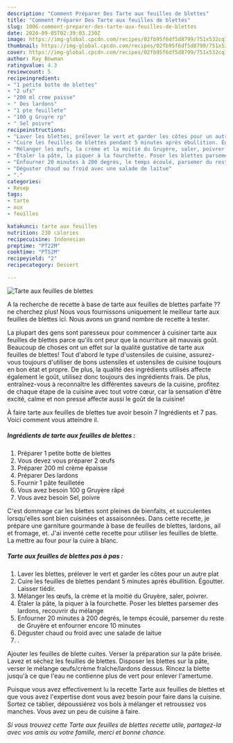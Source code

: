 ```yaml
---
description: "Comment Préparer Des Tarte aux feuilles de blettes"
title: "Comment Préparer Des Tarte aux feuilles de blettes"
slug: 1006-comment-preparer-des-tarte-aux-feuilles-de-blettes
date: 2020-09-05T02:39:03.230Z
image: https://img-global.cpcdn.com/recipes/02fb95f6df5d8799/751x532cq70/tarte-aux-feuilles-de-blettes-photo-principale-de-la-recette.jpg
thumbnail: https://img-global.cpcdn.com/recipes/02fb95f6df5d8799/751x532cq70/tarte-aux-feuilles-de-blettes-photo-principale-de-la-recette.jpg
cover: https://img-global.cpcdn.com/recipes/02fb95f6df5d8799/751x532cq70/tarte-aux-feuilles-de-blettes-photo-principale-de-la-recette.jpg
author: Ray Bowman
ratingvalue: 4.3
reviewcount: 5
recipeingredient:
- "1 petite botte de blettes"
- "2 ufs"
- "200 ml crme paisse"
- " Des lardons"
- "1 pte feuillete"
- "100 g Gruyre rp"
- " Sel poivre"
recipeinstructions:
- "Laver les blettes, prélever le vert et garder les côtes pour un autre plat"
- "Cuire les feuilles de blettes pendant 5 minutes après ébullition. Égoutter. Laisser tiédir."
- "Mélanger les œufs, la crème et la moitié du Gruyère, saler, poivrer."
- "Étaler la pâte, la piquer à la fourchette. Poser les blettes parsemer des lardons, recouvrir du mélange"
- "Enfourner 20 minutes à 200 degrés, le temps écoulé, parsemer du reste de Gruyère et enfourner encore 10 minutes"
- "Déguster chaud ou froid avec une salade de laitue"
- "."
categories:
- Resep
tags:
- tarte
- aux
- feuilles

katakunci: tarte aux feuilles 
nutrition: 230 calories
recipecuisine: Indonesian
preptime: "PT22M"
cooktime: "PT52M"
recipeyield: "2"
recipecategory: Dessert

---
```



![Tarte aux feuilles de blettes](https://img-global.cpcdn.com/recipes/02fb95f6df5d8799/751x532cq70/tarte-aux-feuilles-de-blettes-photo-principale-de-la-recette.jpg)

A la recherche de recette à base de tarte aux feuilles de blettes parfaite ?? ne cherchez plus! Nous vous fournissons uniquement le meilleur tarte aux feuilles de blettes ici. Nous avons un grand nombre de recette à tester.

La plupart des gens sont paresseux pour commencer à cuisiner tarte aux feuilles de blettes parce qu'ils ont peur que la nourriture ait mauvais goût. Beaucoup de choses ont un effet sur la qualité gustative de tarte aux feuilles de blettes! Tout d'abord le type d'ustensiles de cuisine, assurez-vous toujours d'utiliser de bons ustensiles et ustensiles de cuisine toujours en bon état et propre. De plus, la qualité des ingrédients utilisés affecte également le goût, utilisez donc toujours des ingrédients frais. De plus, entraînez-vous à reconnaître les différentes saveurs de la cuisine, profitez de chaque étape de la cuisine avec tout votre cœur, car la sensation d'être excité, calme et non pressé affecte aussi le goût de la cuisine!

<!--inarticleads1-->

À faire tarte aux feuilles de blettes tue avoir besoin 7 Ingrédients et 7 pas. Voici comment vous atteindre il.

##### Ingrédients de tarte aux feuilles de blettes :

1. Préparer 1 petite botte de blettes
1. Vous devez vous préparer 2 œufs
1. Préparer 200 ml crème épaisse
1. Préparer  Des lardons
1. Fournir 1 pâte feuilletée
1. Vous avez besoin 100 g Gruyère râpé
1. Vous avez besoin  Sel, poivre


C&#39;est dommage car les blettes sont pleines de bienfaits, et succulentes lorsqu&#39;elles sont bien cuisinées et assaisonnées. Dans cette recette, je prépare une garniture gourmande à base de feuilles de blettes, lardons, ail et fromage, et. J&#39;ai inventé cette recette pour utiliser les feuilles de blette. La mettre au four pour la cuire à blanc. 

<!--inarticleads2-->

##### Tarte aux feuilles de blettes pas à pas :

1. Laver les blettes, prélever le vert et garder les côtes pour un autre plat
1. Cuire les feuilles de blettes pendant 5 minutes après ébullition. Égoutter. Laisser tiédir.
1. Mélanger les œufs, la crème et la moitié du Gruyère, saler, poivrer.
1. Étaler la pâte, la piquer à la fourchette. Poser les blettes parsemer des lardons, recouvrir du mélange
1. Enfourner 20 minutes à 200 degrés, le temps écoulé, parsemer du reste de Gruyère et enfourner encore 10 minutes
1. Déguster chaud ou froid avec une salade de laitue
1. .


Ajouter les feuilles de blette cuites. Verser la préparation sur la pâte brisée. Lavez et séchez les feuilles de blettes. Disposer les blettes sur la pâte, verser le mélange œufs/crème fraîche/lardons dessus. Rincez la blette jusqu&#39;à ce que l&#39;eau ne contienne plus de vert pour enlever l&#39;amertume. 

<!--inarticleads1-->

<p>
Puisque vous avez effectivement lu la recette Tarte aux feuilles de blettes et que vous avez l'expertise dont vous avez besoin pour faire dans la cuisine. Sortez ce tablier, dépoussiérez vos bols à mélanger et retroussez vos manches. Vous avez un peu de cuisine à faire.
</p>

<p>
<i>Si vous trouvez cette Tarte aux feuilles de blettes recette utile, partagez-la avec vos amis ou votre famille, merci et bonne chance.</i>
</p>
